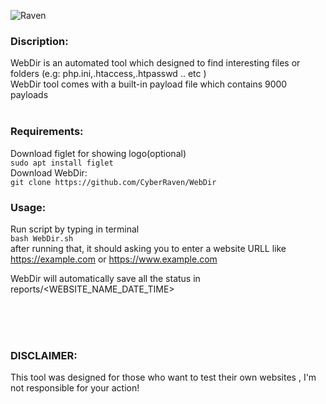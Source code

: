 ![Raven](https://user-images.githubusercontent.com/77549466/107131953-34108300-68ec-11eb-8bcf-3ab32f1ed741.jpg)

### **Discription:**<br/>
WebDir is an automated tool which designed to find interesting files or folders (e.g: php.ini,.htaccess,.htpasswd .. etc )<br/>
WebDir tool comes with a built-in payload file which contains 9000 payloads <br/><br/>

### **Requirements:**<br/>
Download figlet for showing logo(optional)<br/>
`sudo apt install figlet`<br/>
Download WebDir:<br/>
`git clone https://github.com/CyberRaven/WebDir`<br/>

### **Usage:**<br/>
Run script by typing in terminal<br/>
`bash WebDir.sh`<br/>
after running that, it should asking you to enter a website URLL like https://example.com or https://www.example.com<br/>


WebDir will automatically save all the status in reports/<WEBSITE_NAME_DATE_TIME>

<br/><br/><br/>
### **DISCLAIMER:**<br/>
This tool was designed for those who want to test their own websites , I'm not responsible for your action!



